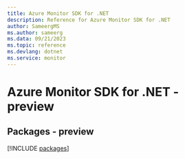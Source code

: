 ```yaml
---
title: Azure Monitor SDK for .NET
description: Reference for Azure Monitor SDK for .NET
author: SameergMS
ms.author: sameerg
ms.data: 09/21/2023
ms.topic: reference
ms.devlang: dotnet
ms.service: monitor
---
```

# Azure Monitor SDK for .NET - preview
## Packages - preview
[!INCLUDE [packages](monitor-index.md)]